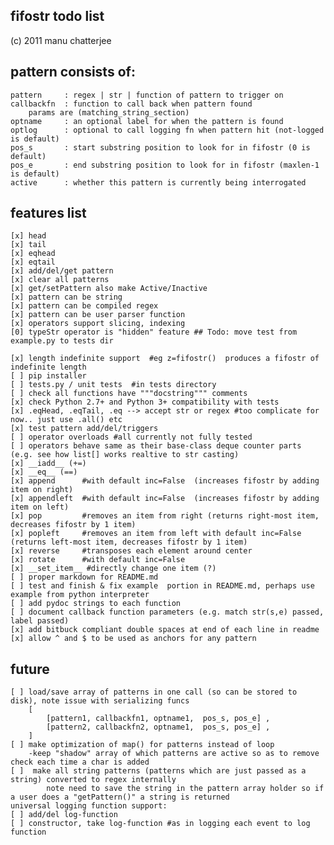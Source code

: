 ## fifostr todo list  
(c) 2011 manu chatterjee  
 
  
## pattern consists of:
	pattern 	: regex | str | function of pattern to trigger on
	callbackfn 	: function to call back when pattern found
		params are (matching_string_section) 
	optname 	: an optional label for when the pattern is found
	optlog		: optional to call logging fn when pattern hit (not-logged is default)
	pos_s		: start substring position to look for in fifostr (0 is default)
	pos_e		: end substring position to look for in fifostr (maxlen-1 is default)
	active		: whether this pattern is currently being interrogated

## features list
	[x] head
	[x] tail
	[x] eqhead
	[x] eqtail
	[x] add/del/get pattern
	[x] clear all patterns
	[x] get/setPattern also make Active/Inactive
	[x] pattern can be string
	[x] pattern can be compiled regex
	[x] pattern can be user parser function
	[x] operators support slicing, indexing
	[0] typeStr operator is "hidden" feature ## Todo: move test from example.py to tests dir
	
	[x] length indefinite support  #eg z=fifostr()  produces a fifostr of indefinite length
	[ ] pip installer
	[ ] tests.py / unit tests  #in tests directory
	[ ] check all functions have """docstring""" comments
	[x] check Python 2.7+ and Python 3+ compatibility with tests
	[x] .eqHead, .eqTail, .eq --> accept str or regex #too complicate for now.. just use .all() etc
	[x] test pattern add/del/triggers
	[ ] operator overloads #all currently not fully tested
	[ ] operators behave same as their base-class deque counter parts (e.g. see how list[] works realtive to str casting)
	[x] __iadd__ (+=)
	[x] __eq__ (==)
	[x] append 		#with default inc=False  (increases fifostr by adding item on right)
	[x] appendleft  #with default inc=False  (increases fifostr by adding item on left)
	[x] pop 		#removes an item from right (returns right-most item, decreases fifostr by 1 item)
	[x] popleft		#removes an item from left with default inc=False  (returns left-most item, decreases fifostr by 1 item)
	[x] reverse     #transposes each element around center
	[x] rotate		#with default inc=False
	[x] __set_item__ #directly change one item (?)
	[ ]	proper markdown for README.md
	[ ] test and finish & fix example  portion in README.md, perhaps use example from python interpreter  
	[ ] add pydoc strings to each function  
	[ ] document callback function parameters (e.g. match str(s,e) passed, label passed)  
	[x] add bitbuck compliant double spaces at end of each line in readme  
	[x] allow ^ and $ to be used as anchors for any pattern 
	


## future
	[ ] load/save array of patterns in one call (so can be stored to disk), note issue with serializing funcs
		[
			[pattern1, callbackfn1, optname1,  pos_s, pos_e] ,
			[pattern2, callbackfn2, optname1,  pos_s, pos_e] ,
		]
	[ ] make optimization of map() for patterns instead of loop  
		-keep "shadow" array of which patterns are active so as to remove check each time a char is added  
	[ ]  make all string patterns (patterns which are just passed as a string) converted to regex internally  
			note need to save the string in the pattern array holder so if a user does a "getPattern()" a string is returned  
	universal logging function support:
	[ ] add/del log-function  
	[ ] constructor, take log-function #as in logging each event to log function